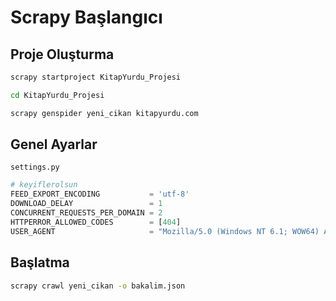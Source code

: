 # Scrapy Başlangıcı

## Proje Oluşturma

```bash
scrapy startproject KitapYurdu_Projesi

cd KitapYurdu_Projesi

scrapy genspider yeni_cikan kitapyurdu.com
```

## Genel Ayarlar

`settings.py`

```python
# keyiflerolsun
FEED_EXPORT_ENCODING           = 'utf-8'
DOWNLOAD_DELAY                 = 1
CONCURRENT_REQUESTS_PER_DOMAIN = 2
HTTPERROR_ALLOWED_CODES        = [404]
USER_AGENT                     = "Mozilla/5.0 (Windows NT 6.1; WOW64) AppleWebKit/537.36 (KHTML, like Gecko) Chrome/34.0.1847.131 Safari/537.36"
```

## Başlatma

```bash
scrapy crawl yeni_cikan -o bakalim.json
```
